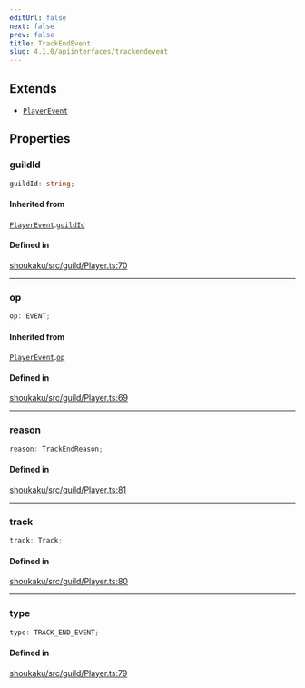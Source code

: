 ```yaml
---
editUrl: false
next: false
prev: false
title: TrackEndEvent
slug: 4.1.0/apiinterfaces/trackendevent
---
```


## Extends

* [`PlayerEvent`](/4.1.0/api/interfaces/playerevent/)

## Properties

<a id="guildid" name="guildid" />

### guildId

```ts
guildId: string;
```

#### Inherited from

[`PlayerEvent`](/4.1.0/api/interfaces/playerevent/).[`guildId`](/4.1.0/api/interfaces/playerevent/#guildid)

#### Defined in

[shoukaku/src/guild/Player.ts:70](https://github.com/shipgirlproject/shoukaku/blob/30762f5af6c7b4176e69ee96fa39bc204a7cff21/src/guild/Player.ts#L70)

***

<a id="op" name="op" />

### op

```ts
op: EVENT;
```

#### Inherited from

[`PlayerEvent`](/4.1.0/api/interfaces/playerevent/).[`op`](/4.1.0/api/interfaces/playerevent/#op)

#### Defined in

[shoukaku/src/guild/Player.ts:69](https://github.com/shipgirlproject/shoukaku/blob/30762f5af6c7b4176e69ee96fa39bc204a7cff21/src/guild/Player.ts#L69)

***

<a id="reason" name="reason" />

### reason

```ts
reason: TrackEndReason;
```

#### Defined in

[shoukaku/src/guild/Player.ts:81](https://github.com/shipgirlproject/shoukaku/blob/30762f5af6c7b4176e69ee96fa39bc204a7cff21/src/guild/Player.ts#L81)

***

<a id="track" name="track" />

### track

```ts
track: Track;
```

#### Defined in

[shoukaku/src/guild/Player.ts:80](https://github.com/shipgirlproject/shoukaku/blob/30762f5af6c7b4176e69ee96fa39bc204a7cff21/src/guild/Player.ts#L80)

***

<a id="type" name="type" />

### type

```ts
type: TRACK_END_EVENT;
```

#### Defined in

[shoukaku/src/guild/Player.ts:79](https://github.com/shipgirlproject/shoukaku/blob/30762f5af6c7b4176e69ee96fa39bc204a7cff21/src/guild/Player.ts#L79)
